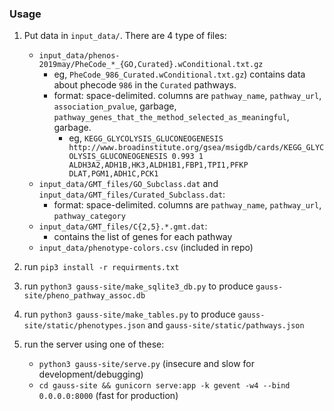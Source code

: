 ### Usage

1. Put data in `input_data/`. There are 4 type of files:
   - `input_data/phenos-2019may/PheCode_*_{GO,Curated}.wConditional.txt.gz`
      - eg, `PheCode_986_Curated.wConditional.txt.gz`) contains data about phecode `986` in the `Curated` pathways.
      - format: space-delimited. columns are `pathway_name`, `pathway_url`, `association_pvalue`, garbage, `pathway_genes_that_the_method_selected_as_meaningful`, garbage.
         - eg, `KEGG_GLYCOLYSIS_GLUCONEOGENESIS http://www.broadinstitute.org/gsea/msigdb/cards/KEGG_GLYCOLYSIS_GLUCONEOGENESIS 0.993 1 ALDH3A2,ADH1B,HK3,ALDH1B1,FBP1,TPI1,PFKP DLAT,PGM1,ADH1C,PCK1`
   - `input_data/GMT_files/GO_Subclass.dat` and `input_data/GMT_files/Curated_Subclass.dat`:
      - format: space-delimited. columns are `pathway_name`, `pathway_url`, `pathway_category`
   - `input_data/GMT_files/C{2,5}.*.gmt.dat`:
      - contains the list of genes for each pathway
   - `input_data/phenotype-colors.csv` (included in repo)

2. run `pip3 install -r requirments.txt`

3. run `python3 gauss-site/make_sqlite3_db.py` to produce `gauss-site/pheno_pathway_assoc.db`

4. run `python3 gauss-site/make_tables.py` to produce `gauss-site/static/phenotypes.json` and `gauss-site/static/pathways.json`

5. run the server using one of these:
   - `python3 gauss-site/serve.py` (insecure and slow for development/debugging)
   - `cd gauss-site && gunicorn serve:app -k gevent -w4 --bind 0.0.0.0:8000` (fast for production)
